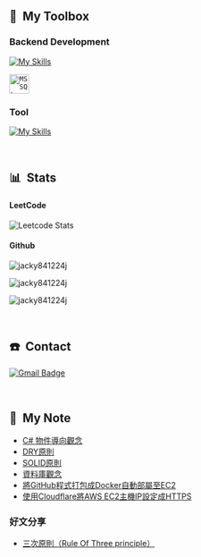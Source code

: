 ## 🧰 &nbsp;My Toolbox
### Backend Development
[![My Skills](https://skillicons.dev/icons?i=cs,dotnet,nestjs,docker,redis,rabbitmq,sqlite,mysql,ubuntu)](https://skillicons.dev)
<div align="left"><code><img width="35" src="https://cdn-icons-png.flaticon.com/512/5968/5968364.png" alt="MSSQL" title="MSSQL"/></code></div>

### Tool
[![My Skills](https://skillicons.dev/icons?i=aws,gcp,github,gitlab,jenkins,nginx,githubactions,postman,selenium)](https://skillicons.dev)

&nbsp;

## 📊 &nbsp;Stats

#### LeetCode
![Leetcode Stats](https://leetcard.jacoblin.cool/Tian1224?theme=nord)

#### Github
<p><img align="center" src="https://github-readme-stats.vercel.app/api/top-langs?username=tian841224&theme=calm_pink&show_icons=true&locale=en&layout=compact&hide=pascal," alt="jacky841224j" /></p>

<p><img align="center" src="https://github-readme-stats.vercel.app/api?username=tian841224&theme=calm_pink&show_icons=true&locale=en&hide=issues,contribs" alt="jacky841224j" /></p>

<p><img align="center" src="https://github-readme-streak-stats.herokuapp.com/?user=tian841224&theme=calm_pink" alt="jacky841224j" /></p>

&nbsp;

## ☎️ &nbsp;Contact
[![Gmail Badge](https://img.shields.io/badge/Gmail-red?style=flat&logo=gmail&logoColor=white)](mailto:tian841224@gmail.com)


&nbsp;

## :pencil: &nbsp;My Note

* [C# 物件導向觀念](https://hackmd.io/@tian841224/S1lu8-_41e)
* [DRY原則](https://hackmd.io/@tian841224/SyDcYGKNyl)
* [SOLID原則](https://hackmd.io/@tian841224/S1qci5UVye)
* [資料庫觀念](https://hackmd.io/@tian841224/HJu-wx7Cp)
* [將GitHub程式打包成Docker自動部屬至EC2](https://hackmd.io/@tian841224/HJPmJuws6)
* [使用Cloudflare將AWS EC2主機IP設定成HTTPS](https://hackmd.io/@tian841224/ryu7bmCq1l)


### 好文分享
* [三次原則（Rule Of Three principle）](https://shawnlin0201.github.io/Methodology/Methodology-004-Rule-Of-Three-principle/)

<!--
**tian841224/tian841224** is a ✨ _special_ ✨ repository because its `README.md` (this file) appears on your GitHub profile.

Here are some ideas to get you started:

- 🔭 I’m currently working on ...
- 🌱 I’m currently learning ...
- 👯 I’m looking to collaborate on ...
- 🤔 I’m looking for help with ...
- 💬 Ask me about ...
- 📫 How to reach me: ...
- 😄 Pronouns: ...
- ⚡ Fun fact: ...
-->

